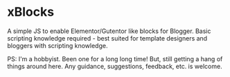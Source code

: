 # xBlocks
A simple JS to enable Elementor/Gutentor like blocks for Blogger. Basic scripting knowledge required - best suited for template designers and bloggers with scripting knowledge.


PS: I'm a hobbyist. Been one for a long long time! But, still getting a hang of things around here. Any guidance, suggestions, feedback, etc. is welcome.

